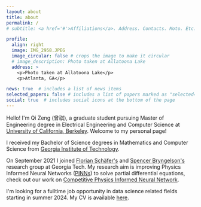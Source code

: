 ```yaml
---
layout: about
title: about
permalink: /
# subtitle: <a href='#'>Affiliations</a>. Address. Contacts. Moto. Etc.

profile:
  align: right
  image: IMG_2958.JPEG
  image_circular: false # crops the image to make it circular
  # image_description: Photo taken at Allatoona Lake
  address: >
    <p>Photo taken at Allatoona Lake</p>
    <p>Atlanta, GA</p>

news: true  # includes a list of news items
selected_papers: false # includes a list of papers marked as "selected={true}"
social: true  # includes social icons at the bottom of the page
---
```


Hello! I'm Qi Zeng (曾祺), a graduate student pursuing Master of Engineering degree in Electrical Engineering and Computer Science at [University of California, Berkeley](https://www.berkeley.edu/).
Welcome to my personal page!

I received my Bachelor of Science degrees in Mathematics and Computer Science from [Georgia Institute of Technology](https://www.gatech.edu/).

On September 2021 I joined [Florian Schäfer's](https://f-t-s.github.io/) and [Spencer Bryngelson's](https://comp-physics.group/) research group at Georgia Tech.
My research aim is improving Physics Informed Neural Networks ([PINNs](https://en.wikipedia.org/wiki/Physics-informed_neural_networks)) to solve partial differential equations, check out our work on [Competitive Physics Informed Neural Network](/projects/CPINN_project/).

I'm looking for a fulltime job opportunity in data science related fields starting in summer 2024. 
My CV is available [here](/cv/).

<!-- Write your biography here. Tell the world about yourself. Link to your favorite [subreddit](http://reddit.com). You can put a picture in, too. The code is already in, just name your picture `prof_pic.jpg` and put it in the `img/` folder. -->

<!-- Put your address / P.O. box / other info right below your picture. You can also disable any these elements by editing `profile` property of the YAML header of your `_pages/about.md`. Edit `_bibliography/papers.bib` and Jekyll will render your [publications page](/al-folio/publications/) automatically. -->

<!-- Link to your social media connections, too. This theme is set up to use [Font Awesome icons](http://fortawesome.github.io/Font-Awesome/) and [Academicons](https://jpswalsh.github.io/academicons/), like the ones below. 
Add your Facebook, Twitter, LinkedIn, Google Scholar, or just disable all of them. -->
